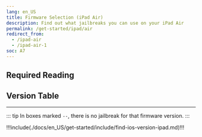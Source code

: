 ```yaml
---
lang: en_US
title: Firmware Selection (iPad Air)
description: Find out what jailbreaks you can use on your iPad Air
permalink: /get-started/ipad/air
redirect_from:
  - /ipad-air
  - /ipad-air-1
soc: A7
---
```


## Required Reading

<readingTable minVer="9.2" maxVer="9.3.3"/>

## Version Table

<versionTable soc="7" minVer="7.0.3" maxVer="12.5.5"/>

---

::: tip
In boxes marked `--`, there is no jailbreak for that firmware version.
:::

!!!include(./docs/en_US/get-started/include/find-ios-version-ipad.md)!!!
